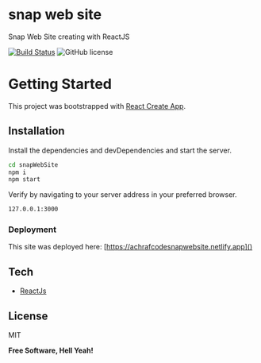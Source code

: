 # snap web site

Snap Web Site creating with ReactJS

[![Build Status](https://travis-ci.org/joemccann/dillinger.svg?branch=master)](https://travis-ci.org/joemccann/dillinger) ![GitHub license](https://img.shields.io/badge/license-MIT-blue.svg)


# Getting Started 

This project was bootstrapped with [React Create App](https://reactjs.org/).

## Installation

Install the dependencies and devDependencies and start the server.

```sh
cd snapWebSite
npm i 
npm start
```
Verify by navigating to your server address in
your preferred browser.

```sh
127.0.0.1:3000
```
### Deployment
This site was deployed here: [https://achrafcodesnapwebsite.netlify.app]()

## Tech

- [ReactJs](https://reactjs.org/)

## License

MIT

**Free Software, Hell Yeah!**
